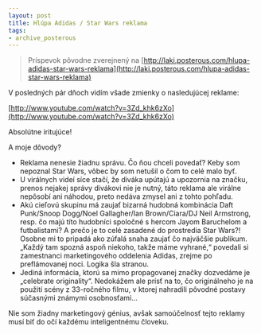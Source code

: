 ```yaml
---
layout: post
title: Hlúpa Adidas / Star Wars reklama
tags:
- archive_posterous
---
```

> Príspevok pôvodne zverejnený na [http://laki.posterous.com/hlupa-adidas-star-wars-reklama](http://laki.posterous.com/hlupa-adidas-star-wars-reklama)

V posledných pár dňoch vidím všade zmienky o nasledujúcej reklame:

[http://www.youtube.com/watch?v=3Zd_khk6zXo](http://www.youtube.com/watch?v=3Zd_khk6zXo)

Absolútne iritujúce!

A moje dôvody?

* Reklama nenesie žiadnu správu. Čo ňou chceli povedať? Keby som nepoznal Star Wars, vôbec by som netušil o čom to celé malo byť.
* U virálnych videí síce stačí, že diváka upútajú a upozornia na značku, prenos nejakej správy divákovi nie je nutný, táto reklama ale virálne nepôsobí ani náhodou, preto nedáva zmysel ani z tohto pohľadu.
* Akú cieľovú skupinu má zaujať bizarná hudobná kombinácia Daft Punk/Snoop Dogg/Noel Gallagher/Ian Brown/Ciara/DJ Neil Armstrong, resp. čo majú títo hudobníci spoločné s hercom Jayom Baruchelom a futbalistami? A prečo je to celé zasadené do prostredia Star Wars?! Osobne mi to pripadá ako zúfalá snaha zaujať čo najväčšie publikum. „Každý tam spozná aspoň niekoho, takže máme vyhrané,“ povedali si zamestnanci marketingového oddelenia Adidas, zrejme po preflámovanej noci. Logika šla stranou.
* Jediná informácia, ktorú sa mimo propagovanej značky dozvedáme je „celebrate originality“. Nedokážem ale prísť na to, čo originálneho je na použití scény z 33-ročného filmu, v ktorej nahradili pôvodné postavy súčasnými známymi osobnosťami…

Nie som žiadny marketingový génius, avšak samoúčelnosť tejto reklamy musí biť do očí každému inteligentnému človeku.
